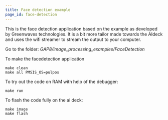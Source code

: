 ```yaml
---
title: Face detection example
page_id: face-detection
---
```


This is the face detection application based on the example as developed by Greenwaves technologies. It is a bit more tailor made towards the AIdeck and uses the wifi streamer to stream the output to your computer. 

Go to the folder: *GAP8/image_processing_examples/FaceDetection*

To make the facedetection application

    make clean
    make all PMSIS_OS=pulpos

To try out the code on RAM with help of the debugger:

    make run

To flash the code fully on the ai deck:

    make image
    make flash

